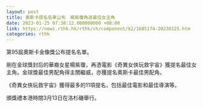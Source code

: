 ```yaml
---
layout: post
title: 奧斯卡提名名單公布　楊紫瓊角逐最佳女主角
date: 2023-01-25 07:38:12.000000000 +08:00
link: https://news.rthk.hk/rthk/ch/component/k2/1685174-20230125.htm
categories: rthk
---
```


第95屆奧斯卡金像獎公布提名名單。

剛在金球獎封后的華裔女星楊紫瓊，再憑電影《奇異女俠玩救宇宙》獲提名最佳女主角。金球獎最佳男配角得主關繼威，亦獲提名奧斯卡最佳男配角。

《奇異女俠玩救宇宙》獲得最多的11項提名，包括最佳電影和最佳導演等。

頒獎禮本港時間3月13日在洛杉磯舉行。
